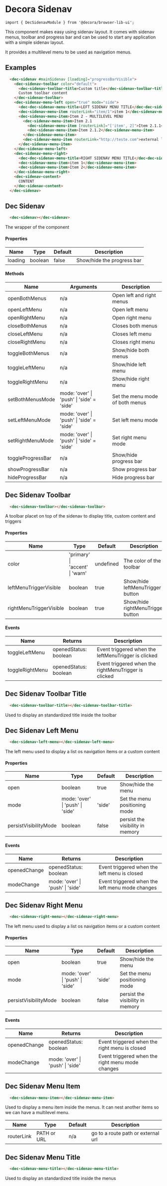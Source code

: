 # Decora Sidenav

`import { DecSidenavModule } from '@decora/browser-lib-ui';`

This component makes easy using sidenav layout. It comes with sidenav menus, toolbar and progress bar and can be used to start any application with a simple sidenav layout.

It provides a multilevel menu to be used as navigation menus.

## Examples

```html
  <dec-sidenav #mainSidenav [loading]="progressBarVisible">
    <dec-sidenav-toolbar color="default">
      <dec-sidenav-toolbar-title>Custom title</dec-sidenav-toolbar-title>
      Custom toolbar content
    </dec-sidenav-toolbar>
    <dec-sidenav-menu-left open="true" mode="side">
      <dec-dec-sidenav-menu-title>LEFT SIDENAV MENU TITLE</dec-dec-sidenav-menu-title>
      <dec-sidenav-menu-item routerLink="item/1">item 1</dec-sidenav-menu-item>
      <dec-sidenav-menu-item>Item 2 - MULTILEVEL MENU
        <dec-sidenav-menu-item>Item 2.1
          <dec-sidenav-menu-item [routerLink]="['item', 2]">Item 2.1.1</dec-sidenav-menu-item>
          <dec-sidenav-menu-item>Item 2.1.2</dec-sidenav-menu-item>
        </dec-sidenav-menu-item>
        <dec-sidenav-menu-item routerLink="http://teste.com">external link</dec-sidenav-menu-item>
      </dec-sidenav-menu-item>
    </dec-sidenav-menu-left>
    <dec-sidenav-menu-right>
      <dec-dec-sidenav-menu-title>RIGHT SIDENAV MENU TITLE</dec-dec-sidenav-menu-title>
      <dec-sidenav-menu-item>item 1</dec-sidenav-menu-item>
      <dec-sidenav-menu-item>Item 2</dec-sidenav-menu-item>
    </dec-sidenav-menu-right>
    <dec-sidenav-content>
      CONTENT
    </dec-sidenav-content>
  </dec-sidenav>
```

## Dec Sidenav

```html
  <dec-sidenav></dec-sidenav>
```

The wrapper of the component

#### Properties

| Name | Type | Default | Description |
|-|-|-|-|
| loading | boolean | false | Show/hide the progress bar |

#### Methods

| Name | Arguments | Description |
|-|-|-|
| openBothMenus | n/a | Open left and right menus |
| openLeftMenu | n/a | Open left menu |
| openRightMenu | n/a | Open right menu |
| closeBothMenus | n/a | Closes both menus |
| closeLeftMenu | n/a | Closes left menu |
| closeRightMenu | n/a | Closes right menu |
| toggleBothMenus | n/a | Show/hide both menus |
| toggleLeftMenu | n/a | Show/hide left menu |
| toggleRightMenu | n/a | Show/hide right menu |
| setBothMenusMode | mode: 'over' &#124; 'push' &#124; 'side' = 'side' | Set the menu mode of both menus |
| setLeftMenuMode | mode: 'over' &#124; 'push' &#124; 'side' = 'side' | Set left menu mode |
| setRightMenuMode | mode: 'over' &#124; 'push' &#124; 'side' = 'side' | Set right menu mode |
| toggleProgressBar | n/a | Show/hide progress bar|
| showProgressBar | n/a | Show progress bar |
| hideProgressBar | n/a | Hide progress bar |

## Dec Sidenav Toolbar

```html
  <dec-sidenav-toolbar></dec-sidenav-toolbar>
```

A toolbar placet on top of the sidenav to display title, custom content and triggers

#### Properties

| Name | Type | Default | Description |
|-|-|-|-|
| color | 'primary' &#124; 'accent' &#124; 'warn' | undefined | The color of the toolbar |
| leftMenuTriggerVisible | boolean | true | Show/hide leftMenuTrigger button |
| rightMenuTriggerVisible | boolean | true | Show/hide rightMenuTrigger button |

#### Events

| Name | Returns | Description |
|-|-|-|
| toggleLeftMenu | openedStatus: boolean | Event triggered when the leftMenuTrigger is clicked |
| toggleRightMenu | openedStatus: boolean | Event triggered when the rightMenuTrigger is clicked |

## Dec Sidenav Toolbar Title

```html
  <dec-sidenav-toolbar-title></dec-sidenav-toolbar-title>
```

Used to display an standardized title inside the toolbar

## Dec Sidenav Left Menu

```html
  <dec-sidenav-left-menu></dec-sidenav-left-menu>
```

The left menu used to display a list os navigation items or a custom content

#### Properties

| Name | Type | Default | Description |
|-|-|-|-|
| open | boolean | true | Show/hide the menu |
| mode | mode: 'over' &#124; 'push' &#124; 'side' | 'side' | Set the menu positioning mode |
| persistVisibilityMode | boolean | false | persist the visibility in memory |

#### Events

| Name | Returns | Description |
|-|-|-|
| openedChange | openedStatus: boolean | Event triggered when the left menu is closed |
| modeChange | mode: 'over' &#124; 'push' &#124; 'side' | Event triggered when the left menu mode changes |

## Dec Sidenav Right Menu

```html
  <dec-sidenav-right-menu></dec-sidenav-right-menu>
```

The left menu used to display a list os navigation items or a custom content

#### Properties

| Name | Type | Default | Description |
|-|-|-|-|
| open | boolean | true | Show/hide the menu |
| mode | mode: 'over' &#124; 'push' &#124; 'side' | 'side' | Set the menu positioning mode |
| persistVisibilityMode | boolean | false | persist the visibility in memory |

#### Events

| Name | Returns | Description |
|-|-|-|
| openedChange | openedStatus: boolean | Event triggered when the right menu is closed |
| modeChange | mode: 'over' &#124; 'push' &#124; 'side' | Event triggered when the right menu mode changes |

## Dec Sidenav Menu Item

```html
  <dec-sidenav-menu-item></dec-sidenav-menu-item>
```

Used to display a menu item inside the menus.
It can nest another items so we can have a multilevel menu.

| Name | Type | Default | Description |
|-|-|-|-|
| routerLink | PATH or URL | n/a | go to a route path or external url |

## Dec Sidenav Menu Title

```html
  <dec-sidenav-menu-title></dec-sidenav-menu-title>
```

Used to display an standardized title inside the menus
